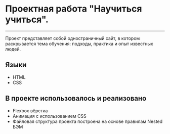 # Проектная работа "Научиться учиться".
---

Проект представляет собой одностраничный сайт, в котором раскрывается тема обучения: подходы, практика и опыт известных людей.

## Языки
* HTML
* CSS

## В проекте использовалось и реализовано
* Flexbox вёрстка
* Анимация с использованием CSS	
* Файловая структура проекта построена на основе правилам Nested БЭМ
